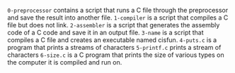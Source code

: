 `0-preprocessor` contains a script that runs a C file through the preprocessor and save the result into another file.
`1-compiler` is a script that compiles a C file but does not link.
`2-assembler` is a script that generates the assembly code of a C code and save it in an output file.
`3-name` is a script that compiles a C file and creates an executable named cisfun.
`4-puts.c` is a program that prints a streams of characters
`5-printf.c` prints a stream of characters
`6-size.c` is a C program that prints the size of various types on the computer it is compiled and run on.
